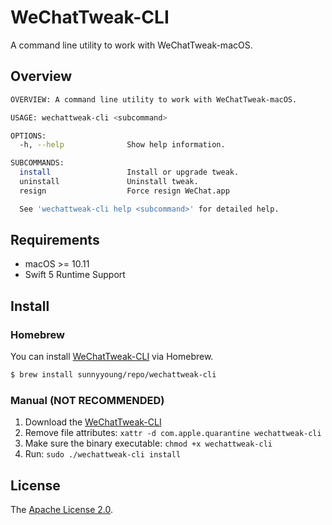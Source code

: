 # WeChatTweak-CLI

A command line utility to work with WeChatTweak-macOS.

## Overview

```bash
OVERVIEW: A command line utility to work with WeChatTweak-macOS.

USAGE: wechattweak-cli <subcommand>

OPTIONS:
  -h, --help              Show help information.

SUBCOMMANDS:
  install                 Install or upgrade tweak.
  uninstall               Uninstall tweak.
  resign                  Force resign WeChat.app

  See 'wechattweak-cli help <subcommand>' for detailed help.
```

## Requirements

- macOS >= 10.11
- Swift 5 Runtime Support

## Install

### Homebrew

You can install [WeChatTweak-CLI](https://github.com/Sunnyyoung/WeChatTweak-CLI) via Homebrew.

```bash
$ brew install sunnyyoung/repo/wechattweak-cli
```

### Manual (**NOT RECOMMENDED**)

1. Download the [WeChatTweak-CLI](https://github.com/Sunnyyoung/WeChatTweak-CLI/releases/latest/download/wechattweak-cli)
2. Remove file attributes: `xattr -d com.apple.quarantine wechattweak-cli`
3. Make sure the binary executable: `chmod +x wechattweak-cli`
4. Run: `sudo ./wechattweak-cli install`

## License

The [Apache License 2.0](LICENSE).

